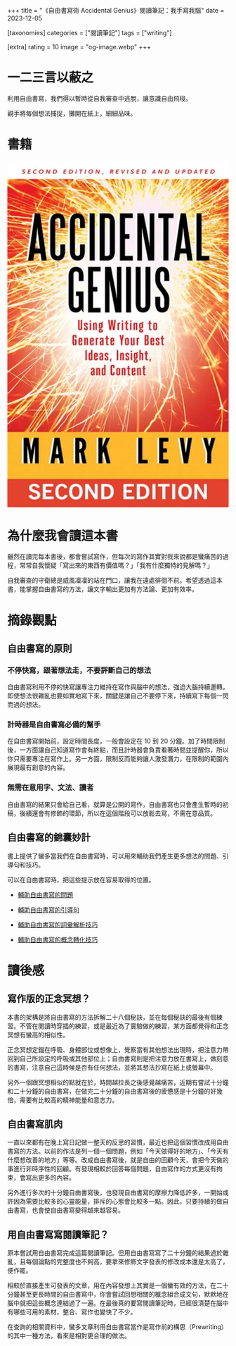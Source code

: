 +++
title = "《自由書寫術 Accidental Genius》閱讀筆記：我手寫我腦"
date = 2023-12-05

[taxonomies]
categories = ["閱讀筆記"]
tags = ["writing"]

[extra]
rating = 10
image = "og-image.webp"
+++

一二三言以蔽之
=======

利用自由書寫，我們得以暫時從自我審查中逃脫，讓意識自由飛梭。

親手將每個想法捕捉，攤開在紙上，細細品味。

書籍
==
[![](book.webp)](https://www.goodreads.com/book/show/8360431-accidental-genius)

為什麼我會讀這本書
=========

雖然在讀完每本書後，都會嘗試寫作，但每次的寫作其實對我來說都是蠻痛苦的過程，常常自我懷疑「寫出來的東西有價值嗎？」「我有什麼獨特的見解嗎？」

自我審查的守衛總是威風凜凜的站在門口，讓我在遠處徘徊不前。希望透過這本書，能掌握自由書寫的方法，讓文字輸出更加有方法論、更加有效率。

摘錄觀點
====

自由書寫的原則
-------

### 不停快寫，跟著想法走，不要評斷自己的想法

自由書寫利用不停的快寫讓專注力維持在寫作與腦中的想法，強迫大腦持續運轉。即使想法很雜亂也要如實地寫下來，關鍵是讓自己不要停下來，持續寫下每個一閃而過的想法。

### 計時器是自由書寫必備的幫手

在自由書寫開始前，設定時間長度，一般會設定在 10 到 20 分鐘。加了時間限制後，一方面讓自己知道寫作會有終點，而且計時器會負責看著時間並提醒你，所以你只需要專注在寫作上。另一方面，限制反而能夠讓人激發潛力，在限制的範圍內展現最有創意的內容。

### 無需在意用字、文法、讀者

自由書寫的結果只會給自己看，就算是公開的寫作，自由書寫也只會產生暫時的初稿，後續還會有修飾的環節，所以在這個階段可以放鬆去寫，不需在意品質。

自由書寫的錦囊妙計
---------

書上提供了蠻多當我們在自由書寫時，可以用來輔助我們產生更多想法的問題、引導句和技巧。

可以在自由書寫時，把這些提示放在容易取得的位置。

-   [輔助自由書寫的問題](@/wisdom/lists/freewriting-questions/index.md)

-   [輔助自由書寫的引導句](@/wisdom/lists/freewriting-prompts/index.md)

-   [輔助自由書寫的詞彙解析技巧](@/wisdom/methods/freewriting-open-up-words/index.md)

-   [輔助自由書寫的概念轉化技巧](@/wisdom/methods/freewriting-perspective-shift/index.md)

讀後感
===

寫作版的正念冥想？
---------

本書的架構是將自由書寫的方法拆解二十八個秘訣，並在每個秘訣的最後有個練習。不管在閱讀時穿插的練習，或是最近為了實驗做的練習，某方面都覺得和正念冥想有蠻高的相似性。

正念冥想定錨在呼吸、身體部位或想像上，覺察當有其他想法出現時，把注意力帶回到自己所設定的呼吸或其他部位上；自由書寫則是把注意力放在書寫上，做刻意的書寫，注意自己這時候是否有任何想法，並將其想法抄寫在紙上或螢幕中。

另外一個跟冥想相似的點就在於，時間越拉長之後感覺越痛苦，近期有嘗試十分鐘和二十分鐘的自由書寫，在做完二十分鐘的自由書寫後的疲憊感是十分鐘的好幾倍，需要有比較高的精神能量和意志力。

自由書寫肌肉
------

一直以來都有在晚上寫日記做一整天的反思的習慣，最近也把這個習慣改成用自由書寫的方法。以前的作法是列一個一個問題，例如「今天做得好的地方」、「今天有什麼想改善的地方」等等。改成自由書寫後，就是自由的回顧今天，會把今天做的事進行非時序性的回顧。有發現相較於回答每個問題，自由寫作的方式更沒有拘束，會寫出更多的內容。

另外進行多次的十分鐘自由書寫後，也發現自由書寫的摩擦力降低許多，一開始或許因為需要比較多的心靈能量，排斥的心態會比較多一點。因此，只要持續的做自由書寫，也會使自由書寫變得越來越容易。

用自由書寫寫閱讀筆記？
-----------

原本嘗試用自由書寫完成這篇閱讀筆記。但用自由書寫寫了二十分鐘的結果過於雜亂，且每個論點的完整度也不夠高，要拿來修飾文字發表的修改成本還是太高了，便作罷。

相較於直接產生可發表的文章，用在內容發想上其實是一個蠻有效的方法，在二十分鐘甚至更長時間的自由書寫中，你會嘗試回想相關的概念組合成文句，默默地在腦中就把這些概念連結過了一遍。在最後真的要寫閱讀筆記時，已經很清楚在腦中有哪些可用的素材，整合、寫作也變快了不少。

在查詢的相關資料中，蠻多文章利用自由書寫當作是寫作前的構思（Prewriting）的其中一種方法，看來是相對更合理的做法。
